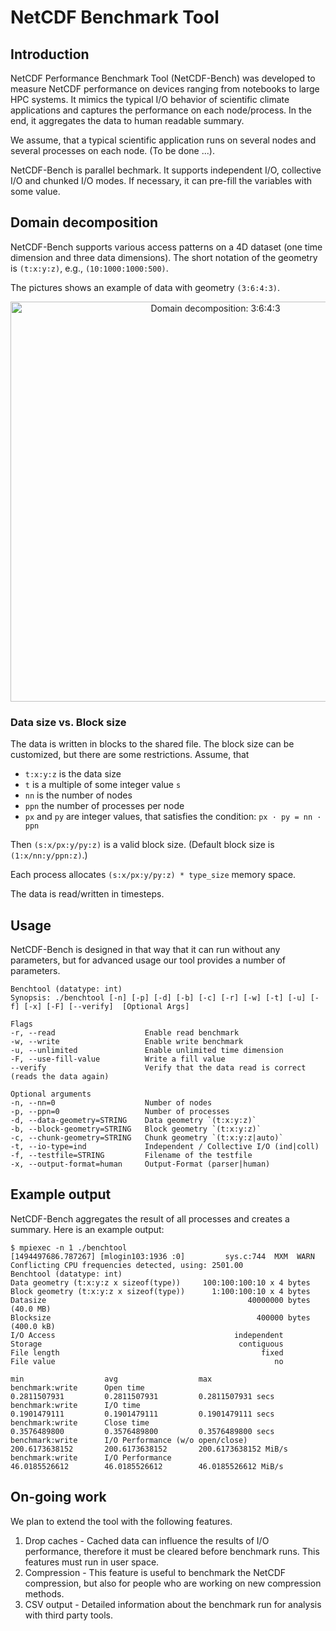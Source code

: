 # NetCDF Benchmark Tool

## Introduction
NetCDF Performance Benchmark Tool (NetCDF-Bench) was developed to measure NetCDF performance on devices ranging from notebooks to large HPC systems. It mimics the typical I/O behavior of scientific climate applications and captures the performance on each node/process. In the end, it aggregates the data to human readable summary. 

We assume, that a typical scientific application runs on several nodes and several processes on each node. (To be done ...).

NetCDF-Bench is parallel bechmark. It supports independent I/O, collective I/O and chunked I/O modes. If necessary, it can pre-fill the variables with some value. 

## Domain decomposition
NetCDF-Bench supports various access patterns on a 4D dataset (one time dimension and three data dimensions). The short notation of the geometry is `(t:x:y:z)`, e.g., `(10:1000:1000:500)`.

The pictures shows an example of data with geometry `(3:6:4:3)`.
<center>
<img src="https://github.com/joobog/netcdf-bench/blob/master/doc/images/data.png" alt="Domain decomposition: 3:6:4:3" width="640">
</center>

### Data size vs. Block size
The data is written in blocks to the shared file. The block size can be customized, but there are some restrictions. Assume, that
* `t:x:y:z` is the data size
* `t` is a multiple of some integer value `s`
* `nn` is the number of nodes
* `ppn` the number of processes per node
* `px` and `py` are integer values, that satisfies the condition: `px · py = nn · ppn`

Then `(s:x/px:y/py:z)` is a valid block size. (Default block size is `(1:x/nn:y/ppn:z)`.)

Each process allocates `(s:x/px:y/py:z) * type_size` memory space.

The data is read/written in timesteps.

## Usage
NetCDF-Bench is designed in that way that it can run without any parameters, but for advanced usage our tool provides a number of parameters.

```
Benchtool (datatype: int) 
Synopsis: ./benchtool [-n] [-p] [-d] [-b] [-c] [-r] [-w] [-t] [-u] [-f] [-x] [-F] [--verify]  [Optional Args]

Flags
-r, --read                    Enable read benchmark
-w, --write                   Enable write benchmark
-u, --unlimited               Enable unlimited time dimension
-F, --use-fill-value          Write a fill value
--verify                      Verify that the data read is correct (reads the data again)

Optional arguments
-n, --nn=0                    Number of nodes
-p, --ppn=0                   Number of processes
-d, --data-geometry=STRING    Data geometry `(t:x:y:z)`
-b, --block-geometry=STRING   Block geometry `(t:x:y:z)`
-c, --chunk-geometry=STRING   Chunk geometry `(t:x:y:z|auto)`
-t, --io-type=ind             Independent / Collective I/O (ind|coll)
-f, --testfile=STRING         Filename of the testfile
-x, --output-format=human     Output-Format (parser|human)
```

## Example output
NetCDF-Bench aggregates the result of all processes and creates a summary. Here is an example output:

```
$ mpiexec -n 1 ./benchtool 
[1494497686.787267] [mlogin103:1936 :0]         sys.c:744  MXM  WARN  Conflicting CPU frequencies detected, using: 2501.00
Benchtool (datatype: int) 
Data geometry (t:x:y:z x sizeof(type))     100:100:100:10 x 4 bytes               
Block geometry (t:x:y:z x sizeof(type))      1:100:100:10 x 4 bytes               
Datasize                                             40000000 bytes                (40.0 MB)
Blocksize                                              400000 bytes                (400.0 kB)
I/O Access                                        independent
Storage                                            contiguous
File length                                             fixed
File value                                                 no
                                                                               min                  avg                  max                     
benchmark:write      Open time                                        0.2811507931         0.2811507931         0.2811507931 secs                
benchmark:write      I/O time                                         0.1901479111         0.1901479111         0.1901479111 secs                
benchmark:write      Close time                                       0.3576489800         0.3576489800         0.3576489800 secs                
benchmark:write      I/O Performance (w/o open/close)               200.6173638152       200.6173638152       200.6173638152 MiB/s               
benchmark:write      I/O Performance                                 46.0185526612        46.0185526612        46.0185526612 MiB/s 
```

## On-going work
We plan to extend the tool with the following features. 
1. Drop caches - Cached data can influence the results of I/O performance, therefore it must be cleared before benchmark runs. This features must run in user space.
2. Compression - This feature is useful to benchmark the NetCDF compression, but also for people who are working on new compression methods.
3. CSV output - Detailed information about the benchmark run for analysis with third party tools.

